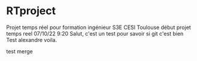 # RTproject
Projet temps réel pour formation ingénieur S3E CESI Toulouse
début projet temps reel 07/10/22 9:20
Salut, c'est un test pour savoir si git c'est bien
Test alexandre voila.

test merge